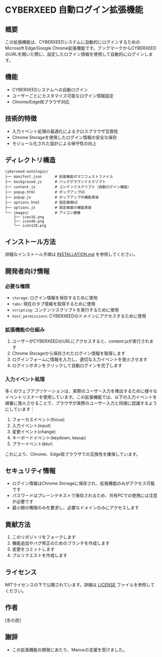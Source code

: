 # CYBERXEED 自動ログイン拡張機能

## 概要
この拡張機能は、CYBERXEEDシステムに自動的にログインするためのMicrosoft Edge/Google Chrome拡張機能です。ブックマークからCYBERXEEDのURLを開いた際に、設定したログイン情報を使用して自動的にログインします。

## 機能
- CYBERXEEDシステムへの自動ログイン
- ユーザーごとにカスタマイズ可能なログイン情報設定
- Chrome/Edge両ブラウザ対応

## 技術的特徴
- 入力イベント処理の最適化によるクロスブラウザ互換性
- Chrome Storageを使用したログイン情報の安全な保存
- モジュール化された設計による保守性の向上

## ディレクトリ構造
```
cyberxeed-autologin/
├── manifest.json      # 拡張機能のマニフェストファイル
├── background.js      # バックグラウンドスクリプト
├── content.js         # コンテンツスクリプト（自動ログイン機能）
├── popup.html         # ポップアップUI
├── popup.js           # ポップアップの機能実装
├── options.html       # 設定画面UI
├── options.js         # 設定画面の機能実装
└── images/            # アイコン画像
    ├── icon16.png
    ├── icon48.png
    └── icon128.png
```

## インストール方法
詳細なインストール手順は [INSTALLATION.md](./INSTALLATION.md) を参照してください。

## 開発者向け情報

### 必要な権限
- `storage`: ログイン情報を保存するために使用
- `tabs`: 現在のタブ情報を取得するために使用
- `scripting`: コンテンツスクリプトを実行するために使用
- `host_permissions`: CYBERXEEDのドメインにアクセスするために使用

### 拡張機能の仕組み
1. ユーザーがCYBERXEEDのURLにアクセスすると、content.jsが実行されます
2. Chrome Storageから保存されたログイン情報を取得します
3. ログインフォームに情報を入力し、適切な入力イベントを発火させます
4. ログインボタンをクリックして自動ログインを完了します

### 入力イベント処理
多くのウェブアプリケーションは、実際のユーザー入力を検出するために様々なイベントリスナーを使用しています。この拡張機能では、以下の入力イベントを順番に発火させることで、ブラウザが実際のユーザー入力と同様に認識するようにしています：

1. フォーカスイベント(focus)
2. 入力イベント(input)
3. 変更イベント(change)
4. キーボードイベント(keydown, keyup)
5. ブラーイベント(blur)

これにより、Chrome、Edge両ブラウザでの互換性を確保しています。

## セキュリティ情報
- ログイン情報はChrome Storageに保存され、拡張機能のみがアクセス可能です
- パスワードはプレーンテキストで保存されるため、共有PCでの使用には注意が必要です
- 最小限の権限のみを要求し、必要なドメインのみにアクセスします

## 貢献方法
1. このリポジトリをフォークします
2. 機能追加やバグ修正のためのブランチを作成します
3. 変更をコミットします
4. プルリクエストを作成します

## ライセンス
MITライセンスの下で公開されています。詳細は [LICENSE](./LICENSE) ファイルを参照してください。

## 作者
[冬の民]

## 謝辞
- この拡張機能の開発にあたり、Manusの支援を受けました。
